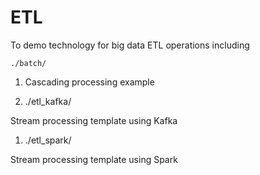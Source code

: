 



# ETL

To demo technology for big data ETL operations including


`./batch/`

1. Cascading processing example

1. ./etl_kafka/

Stream processing template using Kafka

1. ./etl_spark/

Stream processing template using Spark


